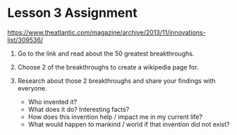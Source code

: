 # Lesson 3 Assignment

https://www.theatlantic.com/magazine/archive/2013/11/innovations-list/309536/

1. Go to the link and read about the 50 greatest breakthroughs. 

2. Choose 2 of the breakthroughs to create a wikipedia page for. 

3. Research about those 2 breakthroughs and share your findings with everyone.

   - Who invented it?
   - What does it do? Interesting facts?
   - How does this invention help / impact me in my current life?
   - What would happen to mankind / world if that invention did not exist?

